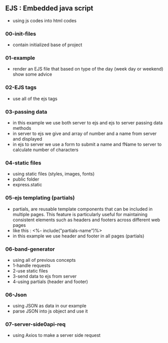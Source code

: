 ## EJS : Embedded java script
- using js codes into html codes

### 00-init-files
- contain initialized base of project

### 01-example
- render an EJS file that based on type of the day (week day or weekend) show some advice 

### 02-EJS tags 
- use all of the ejs tags

### 03-passing data 
- in this example we use both server to ejs and ejs to server passing data methods 
- in server to ejs we give and array of number and a name from server and displayed 
- in ejs to server we use a form to submit a name and fName to server to calculate number of characters 

### 04-static files  
- using static files (styles, images, fonts)
- public folder
- express.static

### 05-ejs templating (partials)  
-  partials, are reusable template components that can be included in multiple pages. This feature is particularly useful for maintaining consistent elements such as headers and footers across different web pages
- like this : <%- include("partials-name")%>
- in this example we use header and footer in all pages (partials)

### 06-band-generator
- using all of previous concepts
- 1-handle requests 
- 2-use static files 
- 3-send data to ejs from server
- 4-using partials (header and footer)

### 06-Json
- using JSON as data in our example
- parse JSON into js object and use it 

### 07-server-side0api-req
- using Axios to make a server side request 